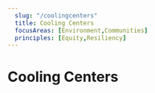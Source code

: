 ```yaml
---
  slug: "/coolingcenters"
  title: Cooling Centers 
  focusAreas: [Environment,Communities]
  principles: [Equity,Resiliency]
---
```

# Cooling Centers